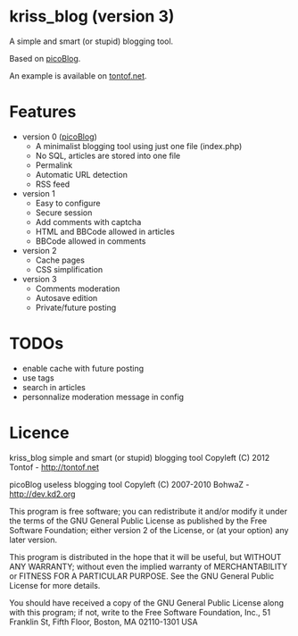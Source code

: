 kriss_blog (version 3)
======================

A simple and smart (or stupid) blogging tool.

Based on [picoBlog](http://dev.kd2.org/picoblog).

An example is available on [tontof.net](http://tontof.net).

Features
========
* version 0 ([picoBlog](http://dev.kd2.org/picoblog))
  * A minimalist blogging tool using just one file (index.php)
  * No SQL, articles are stored into one file
  * Permalink
  * Automatic URL detection
  * RSS feed
* version 1
  * Easy to configure
  * Secure session
  * Add comments with captcha
  * HTML and BBCode allowed in articles
  * BBCode allowed in comments
* version 2
  * Cache pages
  * CSS simplification
* version 3
  * Comments moderation
  * Autosave edition
  * Private/future posting

TODOs
=====
* enable cache with future posting
* use tags
* search in articles
* personnalize moderation message in config

Licence
=======
kriss_blog simple and smart (or stupid) blogging tool
Copyleft (C) 2012 Tontof - http://tontof.net

picoBlog useless blogging tool
Copyleft (C) 2007-2010 BohwaZ - http://dev.kd2.org

This program is free software; you can redistribute it and/or modify
it under the terms of the GNU General Public License as published by
the Free Software Foundation; either version 2 of the License, or
(at your option) any later version.

This program is distributed in the hope that it will be useful,
but WITHOUT ANY WARRANTY; without even the implied warranty of
MERCHANTABILITY or FITNESS FOR A PARTICULAR PURPOSE.  See the
GNU General Public License for more details.

You should have received a copy of the GNU General Public License
along with this program; if not, write to the Free Software
Foundation, Inc., 51 Franklin St, Fifth Floor, Boston, MA  02110-1301  USA

